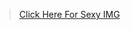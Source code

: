 <blockquote class="imgur-embed-pub" lang="en" data-id="QYsPWN8"><a href="//imgur.com/QYsPWN8">Click Here For Sexy IMG</a></blockquote><script async src="//s.imgur.com/min/embed.js" charset="utf-8"></script>
